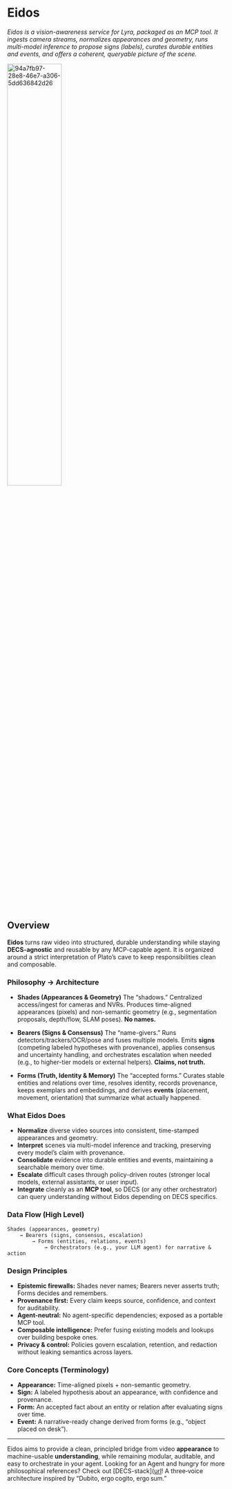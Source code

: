 # Eidos

*Eidos is a vision-awareness service for Lyra, packaged as an MCP tool. It ingests camera streams, normalizes appearances and geometry, runs multi-model inference to propose signs (labels), curates durable entities and events, and offers a coherent, queryable picture of the scene.*

<img width="50%" alt="94a7fb97-28e8-46e7-a306-5dd636842d26" src="https://github.com/user-attachments/assets/5b5f1b23-1a1f-4e36-ae34-47c8cf41e65c" />

## Overview

**Eidos** turns raw video into structured, durable understanding while staying **DECS-agnostic** and reusable by any MCP-capable agent. It is organized around a strict interpretation of Plato’s cave to keep responsibilities clean and composable.

### Philosophy → Architecture

* **Shades (Appearances & Geometry)**
  The “shadows.” Centralized access/ingest for cameras and NVRs. Produces time-aligned appearances (pixels) and non-semantic geometry (e.g., segmentation proposals, depth/flow, SLAM poses). **No names.**

* **Bearers (Signs & Consensus)**
  The “name-givers.” Runs detectors/trackers/OCR/pose and fuses multiple models. Emits **signs** (competing labeled hypotheses with provenance), applies consensus and uncertainty handling, and orchestrates escalation when needed (e.g., to higher-tier models or external helpers). **Claims, not truth.**

* **Forms (Truth, Identity & Memory)**
  The “accepted forms.” Curates stable entities and relations over time, resolves identity, records provenance, keeps exemplars and embeddings, and derives **events** (placement, movement, orientation) that summarize what actually happened.

### What Eidos Does

* **Normalize** diverse video sources into consistent, time-stamped appearances and geometry.
* **Interpret** scenes via multi-model inference and tracking, preserving every model’s claim with provenance.
* **Consolidate** evidence into durable entities and events, maintaining a searchable memory over time.
* **Escalate** difficult cases through policy-driven routes (stronger local models, external assistants, or user input).
* **Integrate** cleanly as an **MCP tool**, so DECS (or any other orchestrator) can query understanding without Eidos depending on DECS specifics.

### Data Flow (High Level)

```
Shades (appearances, geometry)
    → Bearers (signs, consensus, escalation)
        → Forms (entities, relations, events)
            → Orchestrators (e.g., your LLM agent) for narrative & action
```

### Design Principles

* **Epistemic firewalls:**
  Shades never names; Bearers never asserts truth; Forms decides and remembers.
* **Provenance first:**
  Every claim keeps source, confidence, and context for auditability.
* **Agent-neutral:**
  No agent-specific dependencies; exposed as a portable MCP tool.
* **Composable intelligence:**
  Prefer fusing existing models and lookups over building bespoke ones.
* **Privacy & control:**
  Policies govern escalation, retention, and redaction without leaking semantics across layers.

### Core Concepts (Terminology)

* **Appearance:** Time-aligned pixels + non-semantic geometry.
* **Sign:** A labeled hypothesis about an appearance, with confidence and provenance.
* **Form:** An accepted fact about an entity or relation after evaluating signs over time.
* **Event:** A narrative-ready change derived from forms (e.g., “object placed on desk”).

---

Eidos aims to provide a clean, principled bridge from video **appearance** to machine-usable **understanding**, while remaining modular, auditable, and easy to orchestrate in your agent. Looking for an Agent and hungry for more philosophical references? Check out [DECS-stack]([url](https://github.com/inductiontrace/decs-stack)! A three‑voice architecture inspired by “Dubito, ergo cogito, ergo sum.”
